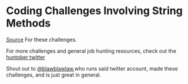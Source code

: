 # Coding Challenges Involving String Methods

[Source](https://blog.barbaralaw.me/huntober-2022-day-1) For these challenges.

For more challenges and general job hunting resources, check out the [huntober twitter](https://twitter.com/huntoberTweets?s=20&t=YNu8mWa9Ux8RdoWwAzTHIA)

Shout out to [@blawblawlaw](https://twitter.com/blawblawlaw),who runs said twitter account, made these challenges, and is  just great in general.
